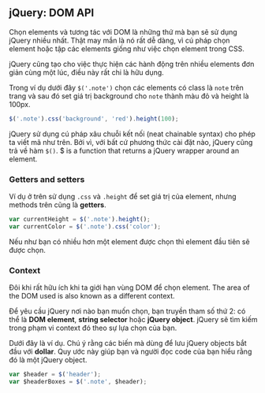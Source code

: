 ## jQuery: DOM API

Chọn elements và tương tác với DOM là những thứ mà bạn sẽ sử dụng jQuery nhiều nhất. Thật may mắn là nó rất dễ dàng, vì cú pháp chọn element hoặc tập các elements giống như việc chọn element trong CSS.

jQuery cũng tạo cho việc thực hiện các hành động trên nhiều elements đơn giản cùng một lúc, điều này rất chi là hữu dụng.

Trong ví dụ dưới đây ```$('.note')``` chọn các elements có class là ```note``` trên trang và sau đó set giá trị background cho ```note``` thành màu đỏ và height là 100px.

```javascript
$('.note').css('background', 'red').height(100);
```
jQuery sử dụng cú pháp xâu chuỗi kết nối (neat chainable syntax) cho phép ta viết mã như trên. Bởi vì, với bất cứ phương thức cài đặt nào, jQuery cũng trả về hàm ```$()```. $ is a function that returns a jQuery wrapper around an element.

### Getters and setters

Ví dụ ở trên sử dụng ```.css``` và ```.height``` để set giá trị của element, nhưng methods trên cũng là **getters**. 
```javascript
var currentHeight = $('.note').height();
var currentColor = $('.note').css('color');
```
Nếu như bạn có nhiều hơn một element được chọn thì element đầu tiên sẽ được chọn.

### Context

Đôi khi rất hữu ích khi ta giới hạn vùng DOM để chọn element. The area of the DOM used is also known as a different context.

Để yêu cầu jQuery nơi nào bạn muốn chọn, bạn truyền tham số thứ 2: có thể là **DOM element**, **string selector** hoặc **jQuery object**. jQuery sẽ tìm kiếm trong phạm vi context đó theo sự lựa chọn của bạn.

Dưới đây là ví dụ. Chú ý rằng các biến mà dùng để lưu jQuery objects bắt đầu với **dollar**. Quy ước này giúp bạn và người đọc code của bạn hiểu rằng đó là một jQuery object.

```javascript
var $header = $('header');
var $headerBoxes = $('.note', $header);
```



